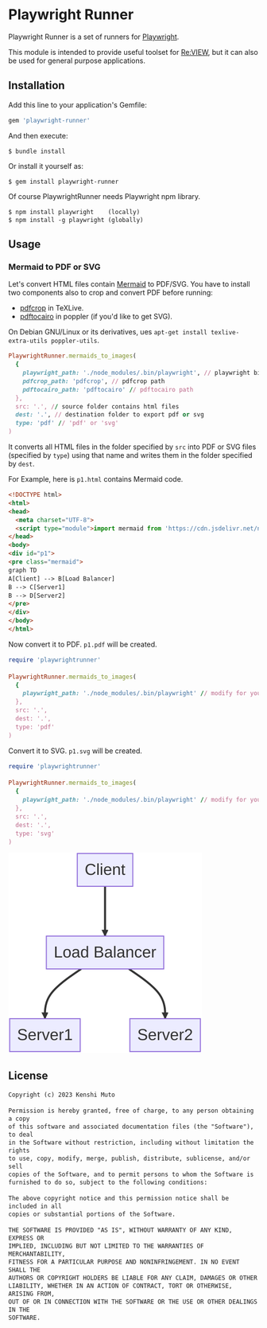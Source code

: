 # Playwright Runner

Playwright Runner is a set of runners for [Playwright](https://playwright.dev/).

This module is intended to provide useful toolset for [Re:VIEW](https://reviewml.org/), but it can also be used for general purpose applications.

## Installation

Add this line to your application's Gemfile:

```ruby
gem 'playwright-runner'
```

And then execute:

    $ bundle install

Or install it yourself as:

    $ gem install playwright-runner

Of course PlaywrightRunner needs Playwright npm library.

    $ npm install playwright    (locally)
    $ npm install -g playwright (globally)

## Usage

### Mermaid to PDF or SVG

Let's convert HTML files contain [Mermaid](https://mermaid.js.org/) to PDF/SVG.
You have to install two components also to crop and convert PDF before running:

- [pdfcrop](https://www.ctan.org/pkg/pdfcrop) in TeXLive.
- [pdftocairo](https://gitlab.freedesktop.org/poppler/poppler) in poppler (if you'd like to get SVG).

On Debian GNU/Linux or its derivatives, ues `apt-get install texlive-extra-utils poppler-utils`.

```ruby
PlaywrightRunner.mermaids_to_images(
  {
    playwright_path: './node_modules/.bin/playwright', // playwright binary path
    pdfcrop_path: 'pdfcrop', // pdfcrop path
    pdftocairo_path: 'pdftocairo' // pdftocairo path
  },
  src: '.', // source folder contains html files
  dest: '.', // destination folder to export pdf or svg
  type: 'pdf' // 'pdf' or 'svg'
)
```

It converts all HTML files in the folder specified by `src` into PDF or SVG files (specified by `type`) using that name and writes them in the folder specified by `dest`.

For Example, here is `p1.html` contains Mermaid code.

```html
<!DOCTYPE html>
<html>
<head>
  <meta charset="UTF-8">
  <script type="module">import mermaid from 'https://cdn.jsdelivr.net/npm/mermaid@10/dist/mermaid.esm.min.mjs'; mermaid.initialize({ startOnLoad: true });</script>
</head>
<body>
<div id="p1">
<pre class="mermaid">
graph TD
A[Client] --> B[Load Balancer]
B --> C[Server1]
B --> D[Server2]
</pre>
</div>
</body>
</html>
```

Now convert it to PDF. `p1.pdf` will be created.

```ruby
require 'playwrightrunner'

PlaywrightRunner.mermaids_to_images(
  {
    playwright_path: './node_modules/.bin/playwright' // modify for your env
  },
  src: '.',
  dest: '.',
  type: 'pdf'
)
```

Convert it to SVG. `p1.svg` will be created.

```ruby
require 'playwrightrunner'

PlaywrightRunner.mermaids_to_images(
  {
    playwright_path: './node_modules/.bin/playwright' // modify for your env
  },
  src: '.',
  dest: '.',
  type: 'svg'
)
```

![sample SVG](p1.svg)

## License

```
Copyright (c) 2023 Kenshi Muto

Permission is hereby granted, free of charge, to any person obtaining a copy
of this software and associated documentation files (the "Software"), to deal
in the Software without restriction, including without limitation the rights
to use, copy, modify, merge, publish, distribute, sublicense, and/or sell
copies of the Software, and to permit persons to whom the Software is
furnished to do so, subject to the following conditions:

The above copyright notice and this permission notice shall be included in all
copies or substantial portions of the Software.

THE SOFTWARE IS PROVIDED "AS IS", WITHOUT WARRANTY OF ANY KIND, EXPRESS OR
IMPLIED, INCLUDING BUT NOT LIMITED TO THE WARRANTIES OF MERCHANTABILITY,
FITNESS FOR A PARTICULAR PURPOSE AND NONINFRINGEMENT. IN NO EVENT SHALL THE
AUTHORS OR COPYRIGHT HOLDERS BE LIABLE FOR ANY CLAIM, DAMAGES OR OTHER
LIABILITY, WHETHER IN AN ACTION OF CONTRACT, TORT OR OTHERWISE, ARISING FROM,
OUT OF OR IN CONNECTION WITH THE SOFTWARE OR THE USE OR OTHER DEALINGS IN THE
SOFTWARE.
```
